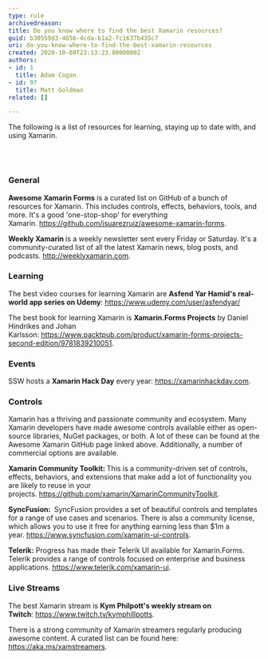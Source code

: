 ```yaml
---
type: rule
archivedreason: 
title: Do you know where to find the best Xamarin resources?
guid: b30559d3-4656-4cda-b1a2-fc1637b435c7
uri: do-you-know-where-to-find-the-best-xamarin-resources
created: 2020-10-08T23:13:23.0000000Z
authors:
- id: 1
  title: Adam Cogan
- id: 97
  title: Matt Goldman
related: []

---
```



<p class="ssw15-rteElement-P">The following is a list of resources for learning, staying up to date with, and using Xamarin.​​​<br></p>
<br><excerpt class='endintro'></excerpt><br>
<h3 class="ssw15-rteElement-H3">General<br></h3><p><b>Awesome Xamarin Forms</b> is a curated list on GitHub of a bunch of resources for Xamarin. This includes controls, effects, behaviors, tools, and more. It's a good 'one-stop-shop' for everything Xamarin.&#160;<a href="https&#58;//github.com/jsuarezruiz/awesome-xamarin-forms">https&#58;//github.com/jsuarezruiz/awesome-xamarin-forms</a>.</p><p><b>Weekly Xamarin </b>is a weekly newsletter sent every Friday or Saturday. It's a community-curated list of all the latest Xamarin news, blog posts, and podcasts.&#160;<a href="http&#58;//weeklyxamarin.com/">http&#58;//weeklyxamarin.com</a>.<br></p><h3 class="ssw15-rteElement-H3">Learning<br></h3><p>The best video courses for learning Xamarin are <b>Asfend Yar Hamid's real-world app series on Udemy</b>&#58;&#160;<a href="https&#58;//www.udemy.com/user/asfendyar/">https&#58;//www.udemy.com/user/asfendyar/</a></p><p>The best book for learning Xamarin is <b>Xamarin.Forms Projects</b> by Daniel Hindrikes and Johan Karlsson&#58;&#160;<a href="https&#58;//www.packtpub.com/product/xamarin-forms-projects-second-edition/9781839210051">https&#58;//www.packtpub.com/product/xamarin-forms-projects-second-edition/9781839210051</a>.<br></p><h3 class="ssw15-rteElement-H3">Events<br></h3><p>SSW hosts a <b>Xamarin Hack Day</b> every year&#58; <a href="https&#58;//xamarinhackday.com/">https&#58;//xamarinhackday.com</a>.<br></p><h3 class="ssw15-rteElement-H3">​Controls<br></h3><p>Xamarin has a thriving and passionate community and ecosystem. Many Xamarin developers have made awesome controls available either as open-source libraries, NuGet packages, or both. A lot of these can be found at the Awesome Xamarin GitHub page linked above. Additionally, a number of commercial options are available.<br></p><p><b>Xamarin Community Toolkit&#58; </b>This is a community-driven set of controls, effects, behaviors, and extensions that make add a lot of functionality you are likely to reuse in your projects.&#160;<a href="https&#58;//github.com/xamarin/XamarinCommunityToolkit">https&#58;//github.com/xamarin/XamarinCommunityToolkit</a>.<br></p><p><b>SyncFusion&#58;&#160;</b> SyncFusion provides a set of beautiful controls and templates for a range of use cases and scenarios. There is also a community license, which allows you to use it free for anything earning less than $1m a year.&#160;<a href="https&#58;//www.syncfusion.com/xamarin-ui-controls">https&#58;//www.syncfusion.com/xamarin-ui-controls</a>.<br></p><p><b>Telerik&#58;</b> Progress has made their Telerik UI available for Xamarin.Forms. Telerik provides a range of controls focused on enterprise and business applications.&#160;<a href="https&#58;//www.telerik.com/xamarin-ui">https&#58;//www.telerik.com/xamarin-ui</a>​.<br></p><h3 class="ssw15-rteElement-H3">Live Streams​<br></h3><p>The best Xamarin stream is <b>Kym Philpott's weekly stream on Twitch</b>&#58;&#160;<a href="https&#58;//www.twitch.tv/kymphillpotts">https&#58;//www.twitch.tv/kymphillpotts</a>.<br></p><p>There is a strong community of Xamarin streamers regularly producing awesome content. A curated list can be found here&#58; <a href="https&#58;//aka.ms/xamstreamers">https&#58;//aka.ms/xamstreamers</a>.<br></p><p>​<br></p>


